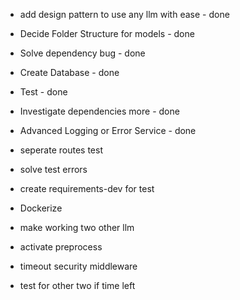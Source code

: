 * add design pattern to use any llm with ease - done
* Decide Folder Structure for models - done
* Solve dependency bug - done
* Create Database - done
* Test - done
* Investigate dependencies more - done
* Advanced Logging or Error Service - done

* seperate routes test
* solve test errors
* create requirements-dev for test
* Dockerize
* make working two other llm
* activate preprocess
* timeout security middleware
* test for other two if time left
